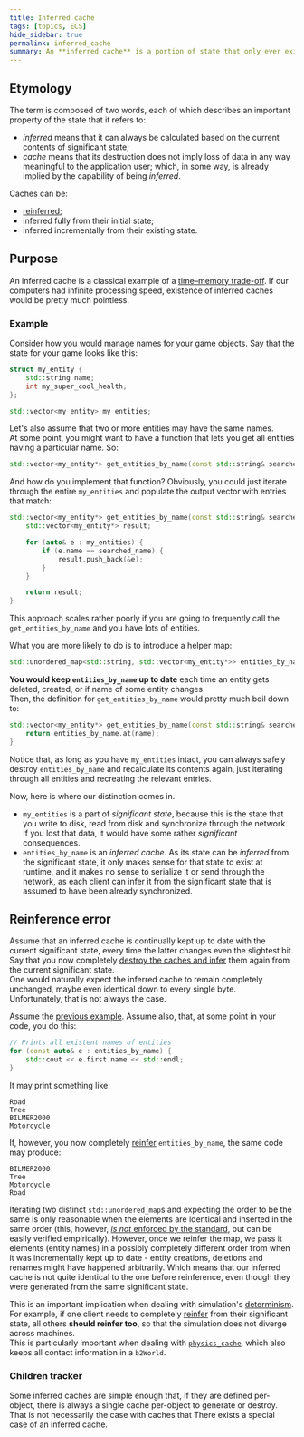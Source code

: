```yaml
---
title: Inferred cache
tags: [topics, ECS] 
hide_sidebar: true
permalink: inferred_cache
summary: An **inferred cache** is a portion of state that only ever exists at [run time](https://en.wikipedia.org/wiki/Run_time_(program_lifecycle_phase)) *and* can always be completely generated from some [significant state](significant_state).
---
```


## Etymology

The term is composed of two words, each of which describes an important property of the state that it refers to:
- *inferred* means that it can always be calculated based on the current contents of significant state;
- *cache* means that its destruction does not imply loss of data in any way meaningful to the application user; which, in some way, is already implied by the capability of being *inferred*.

Caches can be:
- [reinferred](reinference);
- inferred fully from their initial state;
- inferred incrementally from their existing state.

## Purpose

An inferred cache is a classical example of a [time–memory trade-off](https://en.wikipedia.org/wiki/Space%E2%80%93time_tradeoff).
If our computers had infinite processing speed, existence of inferred caches would be pretty much pointless.

### Example

Consider how you would manage names for your game objects.
Say that the state for your game looks like this:

```cpp
struct my_entity {
	std::string name;
	int my_super_cool_health;
};

std::vector<my_entity> my_entities;

````

Let's also assume that two or more entities may have the same names.  
At some point, you might want to have a function that lets you get all entities having a particular name. So:

```cpp
std::vector<my_entity*> get_entities_by_name(const std::string& searched_name);
````

And how do you implement that function?
Obviously, you could just iterate through the entire ``my_entities`` and populate the output vector with entries that match:  

```cpp
std::vector<my_entity*> get_entities_by_name(const std::string& searched_name) {
	std::vector<my_entity*> result;

	for (auto& e : my_entities) {
		if (e.name == searched_name) {
			result.push_back(&e);
		}
	}

	return result;
}
````

This approach scales rather poorly if you are going to frequently call the ``get_entities_by_name`` and you have lots of entities.  

What you are more likely to do is to introduce a helper map:

```cpp
std::unordered_map<std::string, std::vector<my_entity*>> entities_by_name;
````

**You would keep ``entities_by_name`` up to date** each time an entity gets deleted, created, or if name of some entity changes.  
Then, the definition for ``get_entities_by_name`` would pretty much boil down to:

```cpp
std::vector<my_entity*> get_entities_by_name(const std::string& searched_name) {
	return entities_by_name.at(name);
}
````

Notice that, as long as you have ``my_entities`` intact, you can always safely destroy ``entities_by_name`` and recalculate its contents again, just iterating through all entities and recreating the relevant entries.

Now, here is where our distinction comes in.

- ``my_entities`` is a part of *significant state*, because this is the state that you write to disk, read from disk and synchronize through the network. If you lost that data, it would have some rather *significant* consequences.
- ``entities_by_name`` is an *inferred cache*. As its state can be *inferred* from the significant state, it only makes sense for that state to exist at runtime, and it makes no sense to serialize it or send through the network, as each client can infer it from the significant state that is assumed to have been already synchronized.

## Reinference error

Assume that an inferred cache is continually kept up to date with the current significant state, every time the latter changes even the slightest bit.  
Say that you now completely [destroy the caches and infer](reinference) them again from the current significant state.  
One would naturally expect the inferred cache to remain completely unchanged, maybe even identical down to every single byte.  
Unfortunately, that is not always the case.  

Assume the [previous example](#explanation).
Assume also, that, at some point in your code, you do this:

```cpp
// Prints all existent names of entities
for (const auto& e : entities_by_name) {
	std::cout << e.first.name << std::endl;
}
```
It may print something like:

```
Road
Tree
BILMER2000
Motorcycle
```

If, however, you now completely [reinfer](reinference) ``entities_by_name``, the same code may produce:

```
BILMER2000
Tree
Motorcycle
Road
```

Iterating two distinct ``std::unordered_map``s and expecting the order to be the same is only reasonable when the elements are identical and inserted in the same order (this, however, [*is not* enforced by the standard](https://stackoverflow.com/a/13623172/503776), but can be easily verified empirically).
However, once we reinfer the map, we pass it elements (entity names) in a possibly completely different order from when it was incrementally kept up to date - entity creations, deletions and renames might have happened arbitrarily. Which means that our inferred cache is not quite identical to the one before reinference, even though they were generated from the same significant state. 

This is an important implication when dealing with simulation's [determinism](determinism).  
For example, if one client needs to completely [reinfer](reinference) from their significant state, all others **should reinfer too**, so that the simulation does not diverge across machines.  
This is particularly important when dealing with [``physics_cache``](physics_cache), which also keeps all contact information in a ``b2World``.

### Children tracker

Some inferred caches are simple enough that, if they are defined per-object, there is always a single cache per-object to generate or destroy.  
That is not necessarily the case with caches that 
There exists a special case of an inferred cache.
